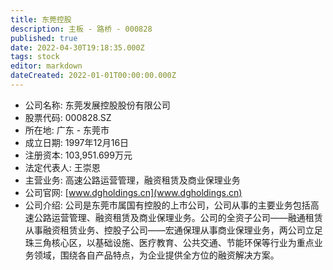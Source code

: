 ```yaml
---
title: 东莞控股
description: 主板 - 路桥 - 000828
published: true
date: 2022-04-30T19:18:35.000Z
tags: stock
editor: markdown
dateCreated: 2022-01-01T00:00:00.000Z
---
```


- 公司名称: 东莞发展控股股份有限公司
- 股票代码: 000828.SZ
- 所在地: 广东 - 东莞市
- 成立日期: 1997年12月16日
- 注册资本: 103,951.699万元
- 法定代表人: 王崇恩
- 主营业务: 高速公路运营管理，融资租赁及商业保理业务
- 公司官网: [www.dgholdings.cn](www.dgholdings.cn)
- 公司介绍: 公司是东莞市属国有控股的上市公司，公司从事的主要业务包括高速公路运营管理、融资租赁及商业保理业务。公司的全资子公司——融通租赁从事融资租赁业务、控股子公司——宏通保理从事商业保理业务，两公司立足珠三角核心区，以基础设施、医疗教育、公共交通、节能环保等行业为重点业务领域，围绕各自产品特点，为企业提供全方位的融资解决方案。


